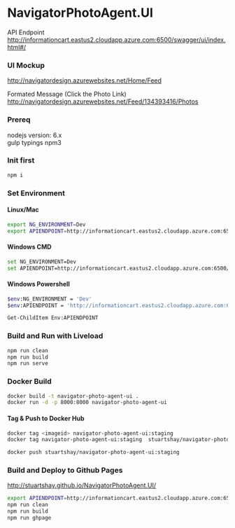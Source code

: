 # NavigatorPhotoAgent.UI


API Endpoint      
http://informationcart.eastus2.cloudapp.azure.com:6500/swagger/ui/index.html#/


### UI Mockup
http://navigatordesign.azurewebsites.net/Home/Feed

Formated Message (Click the Photo Link)     
http://navigatordesign.azurewebsites.net/Feed/134393416/Photos

### Prereq
nodejs version: 6.x   
gulp
typings 
npm3



### Init first

```bash
npm i
```

### Set Environment 

#### Linux/Mac
```bash
export NG_ENVIRONMENT=Dev
export APIENDPOINT=http://informationcart.eastus2.cloudapp.azure.com:6500/api/
```

#### Windows CMD
```bash
set NG_ENVIRONMENT=Dev
set APIENDPOINT=http://informationcart.eastus2.cloudapp.azure.com:6500/api/
```


#### Windows Powershell
```bash
$env:NG_ENVIRONMENT = 'Dev'
$env:APIENDPOINT = 'http://informationcart.eastus2.cloudapp.azure.com:6500/api/'

Get-ChildItem Env:APIENDPOINT
```

### Build and Run with Liveload

```bash
npm run clean
npm run build
npm run serve
```

### Docker Build

```bash
docker build -t navigator-photo-agent-ui .
docker run -d -p 8000:8000 navigator-photo-agent-ui
```

#### Tag & Push to Docker Hub

```bash
docker tag <imageid> navigator-photo-agent-ui:staging
docker tag navigator-photo-agent-ui:staging  stuartshay/navigator-photo-agent-ui:staging

docker push stuartshay/navigator-photo-agent-ui:staging
```

### Build and Deploy to Github Pages

http://stuartshay.github.io/NavigatorPhotoAgent.UI/

```bash
export APIENDPOINT=http://informationcart.eastus2.cloudapp.azure.com:6500/api/
npm run clean
npm run build
npm run ghpage
```
